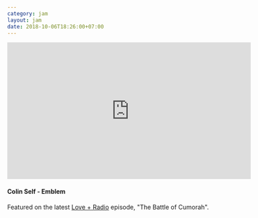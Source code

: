 ```yaml
---
category: jam
layout: jam
date: 2018-10-06T18:26:00+07:00
---
```


<iframe width="560" height="315" src="https://www.youtube-nocookie.com/embed/YEXW0x_dmRI" frameborder="0" allowfullscreen></iframe>

#### Colin Self - Emblem

<!-- end -->

Featured on the latest [Love + Radio](http://loveandradio.org/) episode, "The Battle of Cumorah".
